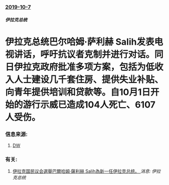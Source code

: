 ### [2019-10-7](/news/2019/10/7/index.md)

##### 伊拉克总统
# 伊拉克总统巴尔哈姆·萨利赫 Salih发表电视讲话，呼吁抗议者克制并进行对话。同日伊拉克政府批准多项方案，包括为低收入人士建设几千套住房、提供失业补贴、向青年提供培训和贷款等。自10月1日开始的游行示威已造成104人死亡、6107人受伤。 




### 信息来源:

1. [DW](https://www.dw.com/zh/%E5%BE%B7%E5%9B%BD%E6%9E%97%E5%A0%A1%E5%8F%91%E7%94%9F%E5%8D%A1%E8%BD%A6%E5%86%B2%E6%92%9E%E4%BA%8B%E4%BB%B6-%E7%96%91%E4%B8%BA%E6%81%90%E8%A2%AD/a-50734540)

### 有关:

1. [伊拉克国民议会選舉巴爾哈姆·薩利赫 Salih為新一任伊拉克总统。 ](/news/2018/10/2/伊拉克国民议会選舉巴爾哈姆-薩利赫-Salih為新一任伊拉克总统.md) _消息: 伊拉克总统_
